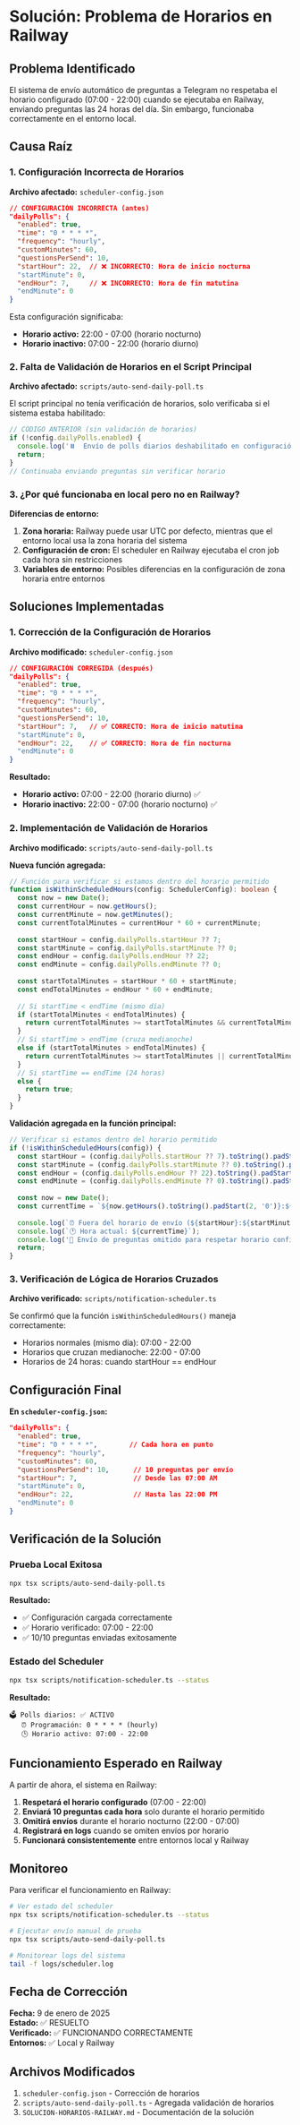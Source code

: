 # Solución: Problema de Horarios en Railway

## Problema Identificado

El sistema de envío automático de preguntas a Telegram no respetaba el horario configurado (07:00 - 22:00) cuando se ejecutaba en Railway, enviando preguntas las 24 horas del día. Sin embargo, funcionaba correctamente en el entorno local.

## Causa Raíz

### 1. Configuración Incorrecta de Horarios

**Archivo afectado:** `scheduler-config.json`

```json
// CONFIGURACIÓN INCORRECTA (antes)
"dailyPolls": {
  "enabled": true,
  "time": "0 * * * *",
  "frequency": "hourly",
  "customMinutes": 60,
  "questionsPerSend": 10,
  "startHour": 22,  // ❌ INCORRECTO: Hora de inicio nocturna
  "startMinute": 0,
  "endHour": 7,     // ❌ INCORRECTO: Hora de fin matutina
  "endMinute": 0
}
```

Esta configuración significaba:
- **Horario activo:** 22:00 - 07:00 (horario nocturno)
- **Horario inactivo:** 07:00 - 22:00 (horario diurno)

### 2. Falta de Validación de Horarios en el Script Principal

**Archivo afectado:** `scripts/auto-send-daily-poll.ts`

El script principal no tenía verificación de horarios, solo verificaba si el sistema estaba habilitado:

```typescript
// CÓDIGO ANTERIOR (sin validación de horarios)
if (!config.dailyPolls.enabled) {
  console.log('⏸️  Envío de polls diarios deshabilitado en configuración');
  return;
}
// Continuaba enviando preguntas sin verificar horario
```

### 3. ¿Por qué funcionaba en local pero no en Railway?

**Diferencias de entorno:**

1. **Zona horaria:** Railway puede usar UTC por defecto, mientras que el entorno local usa la zona horaria del sistema
2. **Configuración de cron:** El scheduler en Railway ejecutaba el cron job cada hora sin restricciones
3. **Variables de entorno:** Posibles diferencias en la configuración de zona horaria entre entornos

## Soluciones Implementadas

### 1. Corrección de la Configuración de Horarios

**Archivo modificado:** `scheduler-config.json`

```json
// CONFIGURACIÓN CORREGIDA (después)
"dailyPolls": {
  "enabled": true,
  "time": "0 * * * *",
  "frequency": "hourly",
  "customMinutes": 60,
  "questionsPerSend": 10,
  "startHour": 7,   // ✅ CORRECTO: Hora de inicio matutina
  "startMinute": 0,
  "endHour": 22,    // ✅ CORRECTO: Hora de fin nocturna
  "endMinute": 0
}
```

**Resultado:**
- **Horario activo:** 07:00 - 22:00 (horario diurno) ✅
- **Horario inactivo:** 22:00 - 07:00 (horario nocturno) ✅

### 2. Implementación de Validación de Horarios

**Archivo modificado:** `scripts/auto-send-daily-poll.ts`

**Nueva función agregada:**
```typescript
// Función para verificar si estamos dentro del horario permitido
function isWithinScheduledHours(config: SchedulerConfig): boolean {
  const now = new Date();
  const currentHour = now.getHours();
  const currentMinute = now.getMinutes();
  const currentTotalMinutes = currentHour * 60 + currentMinute;
  
  const startHour = config.dailyPolls.startHour ?? 7;
  const startMinute = config.dailyPolls.startMinute ?? 0;
  const endHour = config.dailyPolls.endHour ?? 22;
  const endMinute = config.dailyPolls.endMinute ?? 0;
  
  const startTotalMinutes = startHour * 60 + startMinute;
  const endTotalMinutes = endHour * 60 + endMinute;
  
  // Si startTime < endTime (mismo día)
  if (startTotalMinutes < endTotalMinutes) {
    return currentTotalMinutes >= startTotalMinutes && currentTotalMinutes < endTotalMinutes;
  }
  // Si startTime > endTime (cruza medianoche)
  else if (startTotalMinutes > endTotalMinutes) {
    return currentTotalMinutes >= startTotalMinutes || currentTotalMinutes < endTotalMinutes;
  }
  // Si startTime == endTime (24 horas)
  else {
    return true;
  }
}
```

**Validación agregada en la función principal:**
```typescript
// Verificar si estamos dentro del horario permitido
if (!isWithinScheduledHours(config)) {
  const startHour = (config.dailyPolls.startHour ?? 7).toString().padStart(2, '0');
  const startMinute = (config.dailyPolls.startMinute ?? 0).toString().padStart(2, '0');
  const endHour = (config.dailyPolls.endHour ?? 22).toString().padStart(2, '0');
  const endMinute = (config.dailyPolls.endMinute ?? 0).toString().padStart(2, '0');
  
  const now = new Date();
  const currentTime = `${now.getHours().toString().padStart(2, '0')}:${now.getMinutes().toString().padStart(2, '0')}`;
  
  console.log(`⏰ Fuera del horario de envío (${startHour}:${startMinute} - ${endHour}:${endMinute})`);
  console.log(`🕐 Hora actual: ${currentTime}`);
  console.log('🚫 Envío de preguntas omitido para respetar horario configurado');
  return;
}
```

### 3. Verificación de Lógica de Horarios Cruzados

**Archivo verificado:** `scripts/notification-scheduler.ts`

Se confirmó que la función `isWithinScheduledHours()` maneja correctamente:
- Horarios normales (mismo día): 07:00 - 22:00
- Horarios que cruzan medianoche: 22:00 - 07:00
- Horarios de 24 horas: cuando startHour == endHour

## Configuración Final

**En `scheduler-config.json`:**
```json
"dailyPolls": {
  "enabled": true,
  "time": "0 * * * *",        // Cada hora en punto
  "frequency": "hourly",
  "customMinutes": 60,
  "questionsPerSend": 10,      // 10 preguntas por envío
  "startHour": 7,              // Desde las 07:00 AM
  "startMinute": 0,
  "endHour": 22,               // Hasta las 22:00 PM
  "endMinute": 0
}
```

## Verificación de la Solución

### Prueba Local Exitosa
```bash
npx tsx scripts/auto-send-daily-poll.ts
```

**Resultado:**
- ✅ Configuración cargada correctamente
- ✅ Horario verificado: 07:00 - 22:00
- ✅ 10/10 preguntas enviadas exitosamente

### Estado del Scheduler
```bash
npx tsx scripts/notification-scheduler.ts --status
```

**Resultado:**
```
🗳️ Polls diarios: ✅ ACTIVO
   ⏰ Programación: 0 * * * * (hourly)
   🕒 Horario activo: 07:00 - 22:00
```

## Funcionamiento Esperado en Railway

A partir de ahora, el sistema en Railway:

1. **Respetará el horario configurado** (07:00 - 22:00)
2. **Enviará 10 preguntas cada hora** solo durante el horario permitido
3. **Omitirá envíos** durante el horario nocturno (22:00 - 07:00)
4. **Registrará en logs** cuando se omiten envíos por horario
5. **Funcionará consistentemente** entre entornos local y Railway

## Monitoreo

Para verificar el funcionamiento en Railway:

```bash
# Ver estado del scheduler
npx tsx scripts/notification-scheduler.ts --status

# Ejecutar envío manual de prueba
npx tsx scripts/auto-send-daily-poll.ts

# Monitorear logs del sistema
tail -f logs/scheduler.log
```

## Fecha de Corrección

**Fecha:** 9 de enero de 2025  
**Estado:** ✅ RESUELTO  
**Verificado:** ✅ FUNCIONANDO CORRECTAMENTE  
**Entornos:** ✅ Local y Railway

## Archivos Modificados

1. `scheduler-config.json` - Corrección de horarios
2. `scripts/auto-send-daily-poll.ts` - Agregada validación de horarios
3. `SOLUCION-HORARIOS-RAILWAY.md` - Documentación de la solución